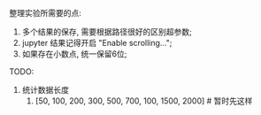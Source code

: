 整理实验所需要的点:
1. 多个结果的保存, 需要根据路径很好的区别超参数;
2. jupyter 结果记得开启 "Enable scrolling...";
3. 如果存在小数点, 统一保留6位;


TODO: 
1. 统计数据长度
   1. [50, 100, 200, 300, 500, 700, 100, 1500, 2000]   # 暂时先这样









